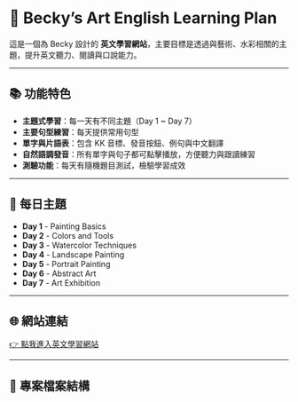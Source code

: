 # 🎨 Becky’s Art English Learning Plan

這是一個為 Becky 設計的 **英文學習網站**，主要目標是透過與藝術、水彩相關的主題，提升英文聽力、閱讀與口說能力。

---

## 📚 功能特色

- **主題式學習**：每一天有不同主題（Day 1 ~ Day 7）
- **主要句型練習**：每天提供常用句型
- **單字與片語表**：包含 KK 音標、發音按鈕、例句與中文翻譯
- **自然語調發音**：所有單字與句子都可點擊播放，方便聽力與跟讀練習
- **測驗功能**：每天有隨機題目測試，檢驗學習成效

---

## 📅 每日主題

- **Day 1** - Painting Basics
- **Day 2** - Colors and Tools
- **Day 3** - Watercolor Techniques
- **Day 4** - Landscape Painting
- **Day 5** - Portrait Painting
- **Day 6** - Abstract Art
- **Day 7** - Art Exhibition

---

## 🌐 網站連結

[👉 點我進入英文學習網站](https://yangmyang0223-ops.github.io/English-learning-plan/)

---

## 📂 專案檔案結構
